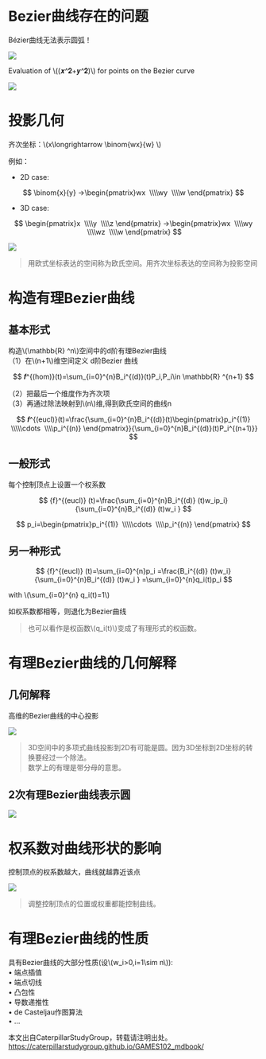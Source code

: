 # Bezier曲线存在的问题

Bézier曲线无法表示圆弧！  

![](../assets/有理曲线-3.png)  

Evaluation of \\((𝒙^𝟐+𝒚^𝟐)\\) for points on the Bezier curve    

![](../assets/有理曲线-4.png)  

# 投影几何  

齐次坐标：\\(x\longrightarrow \binom{wx}{w} \\)   

例如：  
- 2D case:

$$
\binom{x}{y}  →\begin{pmatrix}wx
 \\\\wy 
 \\\\w
\end{pmatrix}
$$

- 3D case:

$$
\begin{pmatrix}x
 \\\\y 
 \\\\z
\end{pmatrix} →\begin{pmatrix}wx
 \\\\wy 
 \\\\wz
 \\\\w
\end{pmatrix}
$$

![](../assets/有理曲线-5.png)    

> 用欧式坐标表达的空间称为欧氏空间。用齐次坐标表达的空间称为投影空间     

# 构造有理Bezier曲线

## 基本形式

构造\\(\mathbb{R} ^n\\)空间中的d阶有理Bezier曲线  
（1）在\\(n+1\\)维空间定义 d阶Bezier 曲线   

$$
𝒇^{(hom)}(t)=\sum_{i=0}^{n}B_i^{(d)}(t)P_i,P_i\in \mathbb{R} ^{n+1}
$$

（2）把最后一个维度作为齐次项  
（3）再通过除法映射到\\(n\\)维,得到欧氏空间的曲线n    


$$
𝒇^{(eucl)}(t)=\frac{\sum_{i=0}^{n}B_i^{(d)}(t)\begin{pmatrix}p_i^{(1)}
 \\\\\cdots 
 \\\\p_i^{(n)}
\end{pmatrix}}{\sum_{i=0}^{n}B_i^{(d)}(t)P_i^{(n+1)}}
$$

## 一般形式

每个控制顶点上设置一个权系数    

$$
{f}^{(eucl)} (t)=\frac{\sum_{i=0}^{n}B_i^{(d)} (t)w_ip_i}{\sum_{i=0}^{n}B_i^{(d)} (t)w_i } 
$$

$$
p_i=\begin{pmatrix}p_i^{(1)}
 \\\\\cdots 
 \\\\p_i^{(n)}
\end{pmatrix}
$$

## 另一种形式    

$$
{f}^{(eucl)} (t)=\sum_{i=0}^{n}p_i =\frac{B_i^{(d)} (t)w_i}{\sum_{i=0}^{n}B_i^{(d)} (t)w_i } =\sum_{i=0}^{n}q_i(t)p_i 
$$

with \\(\sum_{i=0}^{n} q_i(t)=1\\)

如权系数都相等，则退化为Bezier曲线   

> 也可以看作是权函数\\(q_i(t)\\)变成了有理形式的权函数。  

# 有理Bezier曲线的几何解释    

## 几何解释

高维的Bezier曲线的中心投影   

![](../assets/有理曲线-6.png)    


> 3D空间中的多项式曲线投影到2D有可能是圆。因为3D坐标到2D坐标的转换要经过一个除法。     
数学上的有理是带分母的意思。    


## 2次有理Bezier曲线表示圆   

![](../assets/有理曲线-8.png)  

# 权系数对曲线形状的影响    

控制顶点的权系数越大，曲线就越靠近该点    

![](../assets/有理曲线-7.png)    

> 调整控制顶点的位置或权重都能控制曲线。  

# 有理Bezier曲线的性质    

具有Bezier曲线的大部分性质(设\\(w_i>0,i=1\sim n\\)):    
• 端点插值   
• 端点切线   
• 凸包性   
• 导数递推性   
• de Casteljau作图算法   
• …     

本文出自CaterpillarStudyGroup，转载请注明出处。
https://caterpillarstudygroup.github.io/GAMES102_mdbook/

